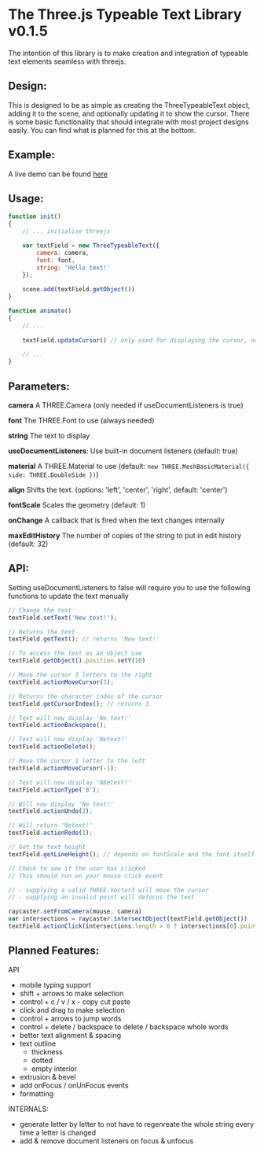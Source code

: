 # The Three.js Typeable Text Library v0.1.5

The intention of this library is to make creation and integration of typeable text elements seamless with threejs.

## Design:

This is designed to be as simple as creating the ThreeTypeableText object, adding it to the scene, and optionally updating it to show the cursor. There is some basic functionality that should integrate with most project designs easily. You can find what is planned for this at the bottom.

## Example:

A live demo can be found [here](https://three-typeable-text.netlify.app/)

## Usage:
```javascript
function init()
{
    // ... initialise threejs

    var textField = new ThreeTypeableText({
        camera: camera,
        font: font,
        string: 'Hello text!'
    });
    
    scene.add(textField.getObject())
}

function animate()
{
    // ...
    
    textField.updateCursor() // only used for displaying the cursor, not necessary for functionality

    // ...
}
```

## Parameters:

**camera** A THREE.Camera (only needed if useDocumentListeners is true)

**font** The THREE.Font to use (always needed)

**string** The text to display

**useDocumentListeners**: Use built-in document listeners (default: true)

**material** A THREE.Material to use (default: `new THREE.MeshBasicMaterial({ side: THREE.DoubleSide })`)

**align** Shifts the text. (options: 'left', 'center', 'right', default: 'center') 

**fontScale** Scales the geometry (default: 1)

**onChange** A callback that is fired when the text changes internally

**maxEditHistory** The number of copies of the string to put in edit history (default: 32)

## API:

Setting useDocumentListeners to false will require you to use the following functions to update the text manually

```javascript
// Change the text
textField.setText('New text!');

// Returns the text
textField.getText(); // returns 'New text!'

// To access the text as an object use
textField.getObject().position.setY(10)

// Move the cursor 3 letters to the right
textField.actionMoveCursor(3);

// Returns the character index of the cursor
textField.getCursorIndex(); // returns 3

// Text will now display 'Ne text!'
textField.actionBackspace();

// Text will now display 'Netext!'
textField.actionDelete();

// Move the cursor 1 letter to the left
textField.actionMoveCursor(-1);

// Text will now display 'N8etext!'
textField.actionType('8');

// Will now display 'Ne text!'
textField.actionUndo(2);

// Will return 'Netext!'
textField.actionRedo(1);

// Get the text height
textField.getLineHeight(); // depends on fontScale and the font itself

// Check to see if the user has clicked
// This should run on your mouse click event

// - supplying a valid THREE.Vector3 will move the cursor
// - supplying an invalid point will defocus the text

raycaster.setFromCamera(mouse, camera)
var intersections = raycaster.intersectObject(textField.getObject())
textField.actionClick(intersections.length > 0 ? intersections[0].point : false);

```

## Planned Features:

API
- mobile typing support
- shift + arrows to make selection
- control + c / v / x - copy cut paste
- click and drag to make selection
- control + arrows to jump words
- control + delete / backspace to delete / backspace whole words
- better text alignment & spacing
- text outline
  - thickness
  - dotted
  - empty interior
- extrusion & bevel
- add onFocus / onUnFocus events
- formatting

INTERNALS:
- generate letter by letter to not have to regenreate the whole string every time a letter is changed
- add & remove document listeners on focus & unfocus